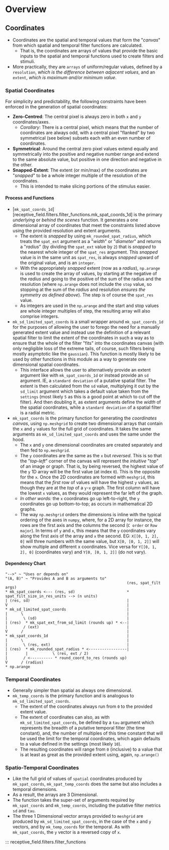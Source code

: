# Overview

## Coordinates

* Coordinates are the spatial and temporal values that form the "*canvas*" from which spatial and temporal filter functions are calculated.  
	- That is, the coordinates are arrays of values that provide the basic inputs to the spatial and temporal functions used to create filters and stimuli.
* More practically, they are `arrays` of uniform/regular values, defined by a `resolution`, _which is the difference between adjacent values_, and an `extent`, _which is maximum and/or minimum value_.

### Spatial Coordinates

For simplicity and predictability, the following constraints have been enforced in the generation of spatial coordinates:

* **Zero-Centred**: The central pixel is always zero in both `x` and `y` coordinates/axes.
	- _Corollary_: There is a central pixel, which means that the number of coordinates are always odd, with a central pixel "flanked" by two symmetrical (see below) subsets each with an even number of coordinates.
* **Symmetrical**: Around the central zero pixel values extend equally and symmetrically into the positive and negative number range and extend to the same absolute value, but positive in one direction and negative in the other.
* **Snapped-Extent**: The extent (or min/max) of the coordinates are "_snapped_" to be a whole integer multiple of the resolution of the coordinates.
	- This is intended to make slicing portions of the stimulus easier.

#### Process and Functions

* [`mk_spat_coords_1d`][receptive_field.filters.filter_functions.mk_spat_coords_1d] is the primary *underlying* or *behind the scenes* function.  It generates a one dimensional array of coordinates that meet the constraints listed above using the provided resolution and extent arguments.
	- The extent is _snapped_ by using `mk_rounded_spat_radius`, which treats the `spat_ext` argument as a "*width*" or "*diameter*" and returns a "*radius*" (by dividing the `spat_ext` value by `2`) that is *snapped* to the nearest whole integer of the `spat_res` argument.  This *snapped* value is in the same unit as `spat_res`, is always *snapped* upward of the original value, and is an `integer`.
	- With the appropriately *snapped* extent (now as a *radius*), `np.arange` is used to create the array of values, by starting at the negative of the *radius* and going to the positive of the sum of the radius and the resolution (where `np.arange` does not include the `stop` value, so stopping at the sum of the *radius* and resolution *ensures the symmetry as defined above*).  The step is of course the `spat_res` value.
	- As integers are used in the `np.arange` and the start and stop values are whole integer multiples of step, the resulting array will also comprise integers.
* `mk_sd_limited_spat_coords` is a small wrapper around `mk_spat_coords_1d` for the purposes of allowing the user to forego the need for a manually generated extent value and instead use the definition of a relevant spatial filter to limit the extent of the coordinates in such a way as to ensure that the whole of the filter "fits" into the coordinates canvas (with only negligible loss of the extreme tails, of course, such filters being mostly asymptotic like the `gaussian`).  This function is mostly likely to be used by other functions in this module as a way to generate one dimensional spatial coordinates.
	- This interface allows the user to alternatively provide an extent argument like with `mk_spat_coords_1d` or instead provide an `sd` argument.  IE, a `standard deviation` of a putative spatial filter.  The extent is then calculated from the `sd` value, multiplying it out by the `sd_limit` argument which takes a default value taken from the `settings` (most likely `5` as this is a good point at which to cut off the filter).  And then doubling it, as extent arguments define the *width* of the spatial coordinates, while a `standard deviation` of a spatial filter is a radial metric.
* `mk_spat_coords` is the primary function for generating the *coordinates canvas*, using `np.meshgrid` to create two dimensional arrays that contain the `x` and `y` values for the full grid of coordinates.  It takes the same arguments as `mk_sd_limited_spat_coords` and uses the same under the hood.
	- The `x` and `y` one dimensional coordinates are created separately and then fed to `np.meshgrid`.
	- The `y` coordinates are the same as the `x` but _reversed_.  This is so that the "*top*-*left*" corner of the canvas will represent the *intuitive* "*top*" of an image or graph.  That is, by being reversed, the highest value of the `y` 1D array will be the first value (at index `0`).  This is the opposite for the `x`.  Once the 2D coordinates are formed with `meshgrid`, this means that the _first_ row of values will have the highest `y` values, as though they are at the *top* of a `y`-`x` graph.  The first column will have the lowest `x` values, as they would represent the far left of the graph.
	- _In other words:_ the `x` coordinates go up left-to-right, the `y` coordinates go up bottom-to-top; as occurs in mathematical 2D graphs.
	- The way `np.meshgrid` orders the dimensions is inline with the typical ordering of the axes in `numpy`, where, for a 2D array for instance, the rows are the first axis and the columns the second (`C order` or `Row major`).  In terms of `y` and `x`, this means that the `y` coordinates vary along the first axis of the array and `x` the second.  EG: `X[[0, 1, 2], 0]` will three numbers with the same value, but `X[0, [0, 1, 2]]` will show multiple and different x coordinates. Vice versa for `Y[[0, 1, 2], 0]` (coordinates vary) and `Y[0, [0, 1, 2]]` (do not vary).

#### Dependency Chart

```
"-->" ~ "Uses or depends on"
"(A, B)" ~ "Provides A and B as arguments to"
 													  (res, spat_filt args)
* mk_spat_coords <--- (res, sd)                       * spat_filt_size_in_res_units --> (n units)
| (res, sd)											  |
V 													  | 
* mk_sd_limited_spat_coords 						  |
|      \  											  |
|       \ (sd) 										  |
| (res)  * mk_spat_ext_from_sd_limit (rounds up) * <--|
|       / (ext) 									  |
V      / 											  |
* mk_spat_coords_1d 								  |
|      \ 											  |
|       \ (res, ext) 								  |
| (res)  * mk_rounded_spat_radius * <-----------------|
|        |           \ (res, ext / 2)
|       / <---------- * round_coord_to_res (rounds up)
V      / (radius)
* np.arange 
```



### Temporal Coordinates

* Generally simpler than spatial as always one dimensional.
* `mk_temp_coords` is the primary function and is analogous to `mk_sd_limited_spat_coords`.  
	- The extent of the coordinates always run from `0` to the provided extent value.
	- The extent of coordinates can also, as with `mk_sd_limited_spat_coords`, be defined by a `tau` argument which represents the breadth of a putative temporal filter (the time constant), and, the number of multiples of this time constant that will be used the limit for the temporal coordinates, which again defaults to a value defined in the settings (most likely `10`).
	- The resulting coordinates will range from `0` (inclusive) to a value that is at least as great as the provided extent using, again, `np.arange()`


### Spatio-Temporal Coordinates

* Like the full grid of values of `spatial` coordinates produced by `mk_spat_coords`, `mk_spat_temp_coords` does the same but also includes a temporal dimensions.
* As a result, the arrays are 3 Dimensional.
* The function takes the super-set of arguments required by `mk_spat_coords` and `mk_temp_coords`, including the putative filter metrics `sd` and `tau`.
* The three 1 Dimensional vector arrays provided to `meshgrid` are produced by `mk_sd_limited_spat_coords`, in the case of the `x` and `y` vectors, and by `mk_temp_coords` for the temporal.  As with `mk_spat_coords`, the `y` vector is a reversed copy of `x`.




::: receptive_field.filters.filter_functions
